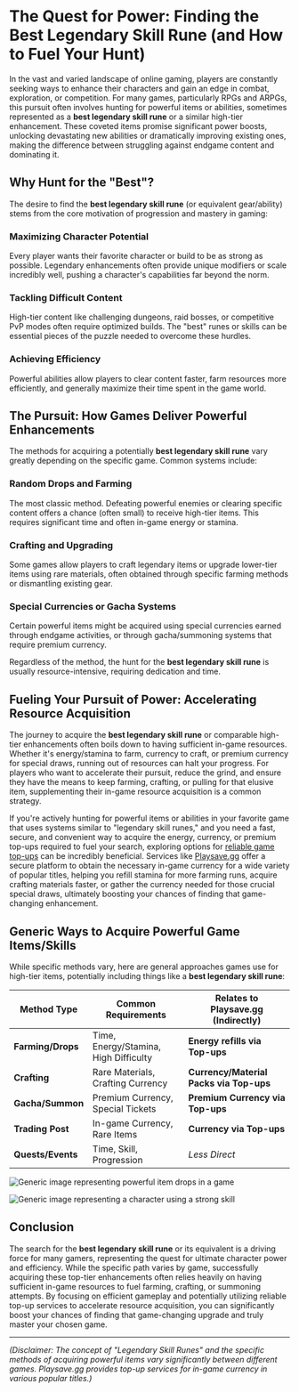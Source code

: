 # The Quest for Power: Finding the Best Legendary Skill Rune (and How to Fuel Your Hunt)

In the vast and varied landscape of online gaming, players are constantly seeking ways to enhance their characters and gain an edge in combat, exploration, or competition. For many games, particularly RPGs and ARPGs, this pursuit often involves hunting for powerful items or abilities, sometimes represented as a **best legendary skill rune** or a similar high-tier enhancement. These coveted items promise significant power boosts, unlocking devastating new abilities or dramatically improving existing ones, making the difference between struggling against endgame content and dominating it.

## Why Hunt for the "Best"?

The desire to find the **best legendary skill rune** (or equivalent gear/ability) stems from the core motivation of progression and mastery in gaming:

### Maximizing Character Potential

Every player wants their favorite character or build to be as strong as possible. Legendary enhancements often provide unique modifiers or scale incredibly well, pushing a character's capabilities far beyond the norm.

### Tackling Difficult Content

High-tier content like challenging dungeons, raid bosses, or competitive PvP modes often require optimized builds. The "best" runes or skills can be essential pieces of the puzzle needed to overcome these hurdles.

### Achieving Efficiency

Powerful abilities allow players to clear content faster, farm resources more efficiently, and generally maximize their time spent in the game world.

## The Pursuit: How Games Deliver Powerful Enhancements

The methods for acquiring a potentially **best legendary skill rune** vary greatly depending on the specific game. Common systems include:

### Random Drops and Farming

The most classic method. Defeating powerful enemies or clearing specific content offers a chance (often small) to receive high-tier items. This requires significant time and often in-game energy or stamina.

### Crafting and Upgrading

Some games allow players to craft legendary items or upgrade lower-tier items using rare materials, often obtained through specific farming methods or dismantling existing gear.

### Special Currencies or Gacha Systems

Certain powerful items might be acquired using special currencies earned through endgame activities, or through gacha/summoning systems that require premium currency.

Regardless of the method, the hunt for the **best legendary skill rune** is usually resource-intensive, requiring dedication and time.

## Fueling Your Pursuit of Power: Accelerating Resource Acquisition

The journey to acquire the **best legendary skill rune** or comparable high-tier enhancements often boils down to having sufficient in-game resources. Whether it's energy/stamina to farm, currency to craft, or premium currency for special draws, running out of resources can halt your progress. For players who want to accelerate their pursuit, reduce the grind, and ensure they have the means to keep farming, crafting, or pulling for that elusive item, supplementing their in-game resource acquisition is a common strategy.

If you're actively hunting for powerful items or abilities in your favorite game that uses systems similar to "legendary skill runes," and you need a fast, secure, and convenient way to acquire the energy, currency, or premium top-ups required to fuel your search, exploring options for [reliable game top-ups](https://www.playsave.gg/) can be incredibly beneficial. Services like [Playsave.gg](https://www.playsave.gg/) offer a secure platform to obtain the necessary in-game currency for a wide variety of popular titles, helping you refill stamina for more farming runs, acquire crafting materials faster, or gather the currency needed for those crucial special draws, ultimately boosting your chances of finding that game-changing enhancement.

## Generic Ways to Acquire Powerful Game Items/Skills

While specific methods vary, here are general approaches games use for high-tier items, potentially including things like a **best legendary skill rune**:

| Method Type      | Common Requirements                   | Relates to Playsave.gg (Indirectly) |
| ---------------- | ------------------------------------- | ----------------------------------- |
| **Farming/Drops**| Time, Energy/Stamina, High Difficulty | **Energy refills via Top-ups**      |
| **Crafting**     | Rare Materials, Crafting Currency     | **Currency/Material Packs via Top-ups** |
| **Gacha/Summon** | Premium Currency, Special Tickets     | **Premium Currency via Top-ups**    |
| **Trading Post** | In-game Currency, Rare Items        | **Currency via Top-ups**            |
| **Quests/Events**| Time, Skill, Progression              | *Less Direct*                       |

![Generic image representing powerful item drops in a game](https://via.placeholder.com/700x400?text=Insert+Powerful+Game+Item+Drop+Image+Here)

![Generic image representing a character using a strong skill](https://via.placeholder.com/700x400?text=Insert+Powerful+Skill+Use+Image+Here)

## Conclusion

The search for the **best legendary skill rune** or its equivalent is a driving force for many gamers, representing the quest for ultimate character power and efficiency. While the specific path varies by game, successfully acquiring these top-tier enhancements often relies heavily on having sufficient in-game resources to fuel farming, crafting, or summoning attempts. By focusing on efficient gameplay and potentially utilizing reliable top-up services to accelerate resource acquisition, you can significantly boost your chances of finding that game-changing upgrade and truly master your chosen game.

---

*(Disclaimer: The concept of "Legendary Skill Runes" and the specific methods of acquiring powerful items vary significantly between different games. Playsave.gg provides top-up services for in-game currency in various popular titles.)*
